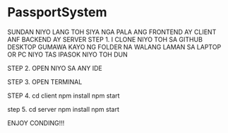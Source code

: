 # PassportSystem

SUNDAN NIYO LANG TOH SIYA NGA PALA ANG FRONTEND AY CLIENT ANF BACKEND AY SERVER
STEP 1.
I CLONE NIYO TOH SA GITHUB DESKTOP 
GUMAWA KAYO NG FOLDER NA WALANG LAMAN SA LAPTOP OR PC NIYO TAS IPASOK NIYO TOH DUN

STEP 2.
OPEN NIYO SA ANY IDE

STEP 3. 
OPEN TERMINAL 

STEP 4.
cd client 
npm install
npm start

step 5. 
cd server
npm install 
npm start

ENJOY CONDING!!!
